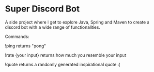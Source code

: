 # Super Discord Bot
 A side project where I get to explore Java, Spring and Maven to create a discord bot with a wide range of functionalities.

Commands:

!ping returns "pong"

!rate {your input} returns how much you resemble your input

!quote returns a randomly generated inspirational quote :)